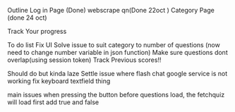 Outline
Log in Page (Done)
webscrape qn(Done 22oct )
Category Page (done 24 oct)

Track Your progress





To do list 
Fix UI 
Solve issue to suit category to number of questions (now need to change number variable in json function)
Make sure questions dont overlap(using session token)
Track Previous scores!!








Should do but kinda laze
Settle issue where flash chat google service is not working
fix keyboard textfield thing


main issues 
when pressing the button before questions load, the fetchquiz will load first
add true and false
